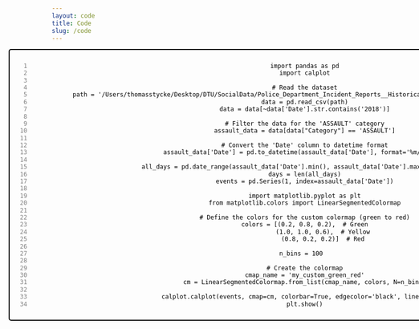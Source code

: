```yaml
---
layout: code
title: Code
slug: /code
---
```


<style>
  .code-block {
    text-align: center; /* Center the box */
    margin-left: -25%; /* Offset the box to the left */
    margin-right: -25%; /* Offset the box to the right */
  }

  .code-block figure {
    border: 2px solid black; /* Black border */
    border-radius: 5px;
    width: 150%; /* Make the box 150% wider */
    position: relative; /* Added to allow absolute positioning of line numbers */
  }

  .code-block pre {
    margin: 0;
    padding-left: 35px; /* Adjusted to reduce space between line numbers and code */
    position: relative; /* Added for absolute positioning of line numbers */
    white-space: pre-wrap; /* Allow long lines to break and wrap */
  }

  .code-block code {
    display: block;
    padding: 10px;
    border-radius: 5px;
    color: black; /* Text color */
    background-color: transparent; /* No background */
    font-size: 12px; /* Adjust font size to match line index size */
    line-height: 1.2; /* Adjust line height */
  }

  .code-line {
    position: absolute;
    left: 5px; /* Adjusted to reduce distance from the edge */
    width: 30px; /* Adjust width as needed */
    text-align: right;
    color: gray; /* Line number color */
    font-size: 12px; /* Adjust font size to match code size */
    padding-right: 5px; /* Adjusted to reduce distance from code */
    pointer-events: none; /* Ensures line numbers do not interfere with text selection */
  }

  .code-block figcaption {
    display: none; /* Hide the caption */
  }
</style>

<div class="code-block">
  <figure>
    <pre><code class="python">
<span class="code-line">1</span> import pandas as pd
<span class="code-line">2</span> import calplot
<span class="code-line">3</span> 
<span class="code-line">4</span> # Read the dataset
<span class="code-line">5</span> path = '/Users/thomasstycke/Desktop/DTU/SocialData/Police_Department_Incident_Reports__Historical_2003_to_May_2018_20240130.csv'
<span class="code-line">6</span> data = pd.read_csv(path)
<span class="code-line">7</span> data = data[~data['Date'].str.contains('2018')]
<span class="code-line">8</span> 
<span class="code-line">9</span> # Filter the data for the 'ASSAULT' category
<span class="code-line">10</span> assault_data = data[data["Category"] == 'ASSAULT']
<span class="code-line">11</span> 
<span class="code-line">12</span> # Convert the 'Date' column to datetime format
<span class="code-line">13</span> assault_data['Date'] = pd.to_datetime(assault_data['Date'], format='%m/%d/%Y')
<span class="code-line">14</span> 
<span class="code-line">15</span> all_days = pd.date_range(assault_data['Date'].min(), assault_data['Date'].max(), freq='D')
<span class="code-line">16</span> days = len(all_days)
<span class="code-line">17</span> events = pd.Series(1, index=assault_data['Date'])
<span class="code-line">18</span> 
<span class="code-line">19</span> import matplotlib.pyplot as plt
<span class="code-line">20</span> from matplotlib.colors import LinearSegmentedColormap
<span class="code-line">21</span> 
<span class="code-line">22</span> # Define the colors for the custom colormap (green to red)
<span class="code-line">23</span> colors = [(0.2, 0.8, 0.2),  # Green
<span class="code-line">24</span>           (1.0, 1.0, 0.6),  # Yellow
<span class="code-line">25</span>           (0.8, 0.2, 0.2)]  # Red
<span class="code-line">26</span> 
<span class="code-line">27</span> n_bins = 100  
<span class="code-line">28</span> 
<span class="code-line">29</span> # Create the colormap
<span class="code-line">30</span> cmap_name = 'my_custom_green_red'
<span class="code-line">31</span> cm = LinearSegmentedColormap.from_list(cmap_name, colors, N=n_bins)
<span class="code-line">32</span> 
<span class="code-line">33</span> calplot.calplot(events, cmap=cm, colorbar=True, edgecolor='black', linewidth=1)
<span class="code-line">34</span> plt.show()
    </code></pre>
  </figure>
</div>
